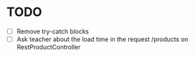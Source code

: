 # TODO

- [ ] Remove try-catch blocks
- [ ] Ask teacher about the load time in the request /products on RestProductController